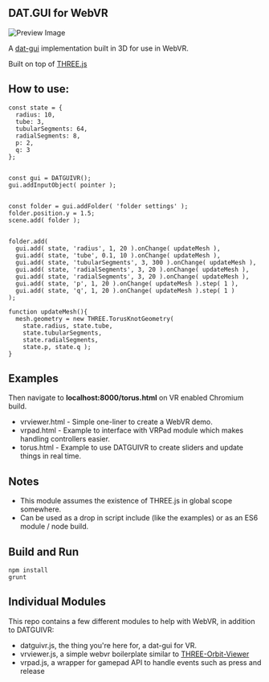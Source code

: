 ## DAT.GUI for WebVR

![Preview Image](http://i.imgur.com/CKGG7P5.png)

A [dat-gui](https://workshop.chromeexperiments.com/examples/gui/#1--Basic-Usage) implementation built in 3D for use in WebVR.

Built on top of [THREE.js](http://threejs.org/)

## How to use: ##
    const state = {
      radius: 10,
      tube: 3,
      tubularSegments: 64,
      radialSegments: 8,
      p: 2,
      q: 3
    };


    const gui = DATGUIVR();
    gui.addInputObject( pointer );


    const folder = gui.addFolder( 'folder settings' );
    folder.position.y = 1.5;
    scene.add( folder );


    folder.add(
      gui.add( state, 'radius', 1, 20 ).onChange( updateMesh ),
      gui.add( state, 'tube', 0.1, 10 ).onChange( updateMesh ),
      gui.add( state, 'tubularSegments', 3, 300 ).onChange( updateMesh ),
      gui.add( state, 'radialSegments', 3, 20 ).onChange( updateMesh ),
      gui.add( state, 'radialSegments', 3, 20 ).onChange( updateMesh ),
      gui.add( state, 'p', 1, 20 ).onChange( updateMesh ).step( 1 ),
      gui.add( state, 'q', 1, 20 ).onChange( updateMesh ).step( 1 )
    );

    function updateMesh(){
      mesh.geometry = new THREE.TorusKnotGeometry(
        state.radius, state.tube,
        state.tubularSegments,
        state.radialSegments,
        state.p, state.q );
    }



## Examples ##
Then navigate to **localhost:8000/torus.html** on VR enabled Chromium build.
* vrviewer.html - Simple one-liner to create a WebVR demo.
* vrpad.html - Example to interface with VRPad module which makes handling controllers easier.
* torus.html - Example to use DATGUIVR to create sliders and update things in real time.



## Notes ##
* This module assumes the existence of THREE.js in global scope somewhere.
* Can be used as a drop in script include (like the examples) or as an  ES6 module / node build.


## Build and Run

    npm install
    grunt


## Individual Modules ##
This repo contains a few different modules to help with WebVR, in addition to DATGUIVR:
* datguivr.js, the thing you're here for, a dat-gui for VR.
* vrviewer.js, a simple webvr boilerplate similar to [THREE-Orbit-Viewer](https://www.npmjs.com/package/three-orbit-viewer)
* vrpad.js, a wrapper for gamepad API to handle events such as press and release




